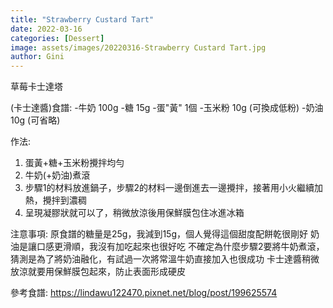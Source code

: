 ```yaml
---
title: "Strawberry Custard Tart"
date: 2022-03-16
categories: [Dessert]
image: assets/images/20220316-Strawberry Custard Tart.jpg
author: Gini
---
```

草莓卡士達塔

(卡士達醬)食譜:
-牛奶 100g
-糖 15g
-蛋"黃" 1個
-玉米粉 10g (可換成低粉)
-奶油 10g (可省略)

作法:
1. 蛋黃+糖+玉米粉攪拌均勻
2. 牛奶(+奶油)煮滾
3. 步驟1的材料放進鍋子，步驟2的材料一邊倒進去一邊攪拌，接著用小火繼續加熱，攪拌到濃稠
4. 呈現凝膠狀就可以了，稍微放涼後用保鮮膜包住冰進冰箱

注意事項:
原食譜的糖量是25g，我減到15g，個人覺得這個甜度配餅乾很剛好
奶油是讓口感更滑順，我沒有加吃起來也很好吃
不確定為什麼步驟2要將牛奶煮滾，猜測是為了將奶油融化，有試過一次將常溫牛奶直接加入也很成功
卡士達醬稍微放涼就要用保鮮膜包起來，防止表面形成硬皮

<p style="overflow-wrap: anywhere;">參考食譜:
<a href="https://lindawu122470.pixnet.net/blog/post/199625574" target="_blank">https://lindawu122470.pixnet.net/blog/post/199625574</a>
</p>